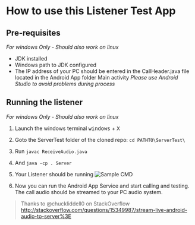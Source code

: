 # How to use this Listener Test App

**Pre-requisites**
------------------
*For windows Only - Should also work on linux*

 - JDK installed
 - Windows path to JDK configured
 - The IP address of your PC should be entered in the CallHeader.java file located in the Android App folder Main activity
*Please use Android Studio to avoid problems during process*

**Running the listener**
-----------------------
*For windows Only - Should also work on linux*

 1. Launch the windows terminal <kbd>windows</kbd> + <kbd>X</kbd>
 2. Goto the ServerTest folder of the cloned repo:  `cd PATHTO\ServerTest\`
 3. Run `javac ReceiveAudio.java`
 4. And `java -cp . Server`
 5. Your Listener should be running
 ![Sample CMD](http://i.imgsafe.org/1055f73.png "Sample CMD")
 
 6. Now you can run the Android App Service and start calling and testing.
 The call audio should be streamed to your PC audio system.

>Thanks to @chuckliddell0 on StackOverflow
>http://stackoverflow.com/questions/15349987/stream-live-android-audio-to-server%3E
